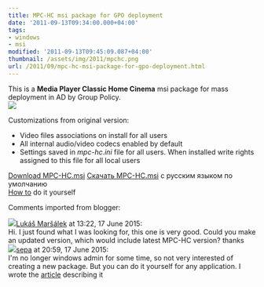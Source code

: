 ```yaml
---
title: MPC-HC msi package for GPO deployment
date: '2011-09-13T09:34:00.000+04:00'
tags:
- windows
- msi
modified: '2011-09-13T09:45:09.087+04:00'
thumbnail: /assets/img/2011/mpchc.png
url: /2011/09/mpc-hc-msi-package-for-gpo-deployment.html
---
```

This is a **Media Player Classic Home Cinema** msi package for mass deployment in AD by Group Policy.  
![](/assets/img/2011/mpchc.png)

Customizations from original version:  
- Video files associations on install for all users
-  All internal audio/video codecs enabled by default
- Settings saved in <i>mpc-hc.ini</i> file for all users. When installed write rights assigned to this file for all local users

[Download MPC-HC.msi](http://ge.tt/89KiMe7?c) 
[Скачать MPC-HC.msi](http://ge.tt/89KiMe7?c) с русским языком по умолчанию  
[How to](/2011/09/howto-cook-custom-firefox-msi-for-enterprise-deployment.html) do it yourself

Comments imported from blogger:
<div class="comment"><img src="//www.blogger.com/img/blogger_logo_round_35.png"/><a href="https://www.blogger.com/profile/04858245765117551000">Lukáš Maršálek</a> at <time datetime="2015-06-17T13:22:30.220+03:00">13:22, 17 June 2015</time>:<br/>
Hi. I just found what I was looking for, this one is very good. Could you make an updated version, which would include latest MPC-HC version? thanks</div>
<div class="comment"><img src="//blogger.googleusercontent.com/img/b/R29vZ2xl/AVvXsEjPIpsFZxeXhwYiaSZFfaBPHaq47D5RjLrUTuKOI_W56xwu2EUEm5gpwBmn6mTlXeSGQMaEmVd4aZENpSrUZQxNXaELJA-QehvcCmMPoa7dXhqdTPW34s6syA1ZCo6yvsI/s1600/avatar.png"/><a href="https://www.blogger.com/profile/15219082553292373774">sepa</a> at <time datetime="2015-06-17T20:59:27.704+03:00">20:59, 17 June 2015</time>:<br/>
I&#39;m no longer windows admin for some time, so not very interested of creating a new package. But you can do it yourself for any application. I wrote the <a href="/2011/09/howto-cook-custom-firefox-msi-for-enterprise-deployment/">article</a> describing it</div>
